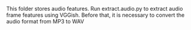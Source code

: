 This folder stores audio features. Run extract.audio.py to extract audio frame features using VGGish. Before that, it is necessary to convert the audio format from MP3 to WAV
